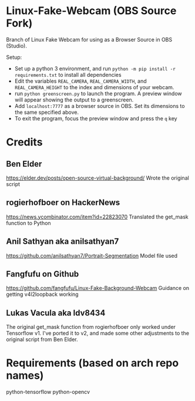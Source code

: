 # Linux-Fake-Webcam (OBS Source Fork)

Branch of Linux Fake Webcam for using as a Browser Source in OBS (Studio).

Setup:
* Set up a python 3 environment, and run ```python -m pip install -r requirements.txt``` to install all dependencies
* Edit the variables ```REAL_CAMERA```, ```REAL_CAMERA_WIDTH```, and ```REAL_CAMERA_HEIGHT``` to the index and dimensions of your webcam.
* run ```python greenscreen.py``` to launch the program. A preview window will appear showing the output to a greenscreen.
* Add ```localhost:7777``` as a browser source in OBS. Set its dimensions to the same specified above.
* To exit the program, focus the preview window and press the ```q``` key

# Credits
## Ben Elder
https://elder.dev/posts/open-source-virtual-background/
Wrote the original script

## rogierhofboer on HackerNews
https://news.ycombinator.com/item?id=22823070
Translated the get_mask function to Python

## Anil Sathyan aka anilsathyan7
https://github.com/anilsathyan7/Portrait-Segmentation
Model file used

## Fangfufu on Github
https://github.com/fangfufu/Linux-Fake-Background-Webcam
Guidance on getting v4l2loopback working

## Lukas Vacula aka ldv8434
The original get_mask function from rogierhofboer only worked under Tensorflow v1. I've ported it to v2, and made some other adjustments to the original script from Ben Elder.

# Requirements (based on arch repo names)
python-tensorflow
python-opencv

